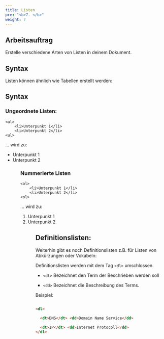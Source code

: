 ```yaml
---
title: Listen
pre: "<b>7. </b>"
weight: 7
---
```


## Arbeitsauftrag

Erstelle verschiedene Arten von Listen in deinem Dokument.

## Syntax

Listen können ähnlich wie Tabellen erstellt werden:

## Syntax

### Ungeordnete Listen:
```
<ul>
    <li>Unterpunkt 1</li>
    <li>Unterpunkt 2</li>
<ul>
```

... wird zu:

<ul>
    <li>Unterpunkt 1</li>
    <li>Unterpunkt 2</li>
<ul>

### Nummerierte Listen

```
<ol>
    <li>Unterpunkt 1</li>
    <li>Unterpunkt 2</li>
<ol>
```

... wird zu:

<ol>
    <li>Unterpunkt 1</li>
    <li>Unterpunkt 2</li>
<ol>

## Definitionslisten:

Weiterhin gibt es noch Definitionslisten z.B. für Listen von Abkürzungen oder Vokabeln:

Definitionslisten werden mit dem Tag `<dl>` umschlossen.
  
  * `<dt>` Bezeichnet den Term der Beschrieben werden soll
  
  * `<dd>` Bezeichnet die Beschreibung des Terms.

Beispiel:

```html

<dl>

  <dt>DNS</dt> <dd>Domain Name Service</dd> 

  <dt>IP</dt> <dd>Internet Protocoll</dd>
</dl>

```
